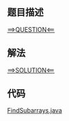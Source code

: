 ## 题目描述

[==>QUESTION<==](https://leetcode.cn/problems/find-subarrays-with-equal-sum/description/)

## 解法

[==>SOLUTION<==](https://leetcode.cn/problems/find-subarrays-with-equal-sum/solutions/2190360/he-xiang-deng-de-zi-shu-zu-by-leetcode-s-3945/)

## 代码

[FindSubarrays.java](https://github.com/Marshal7cc/leetcode-java/blob/master/src/hashtable/FindSubarrays.java)



